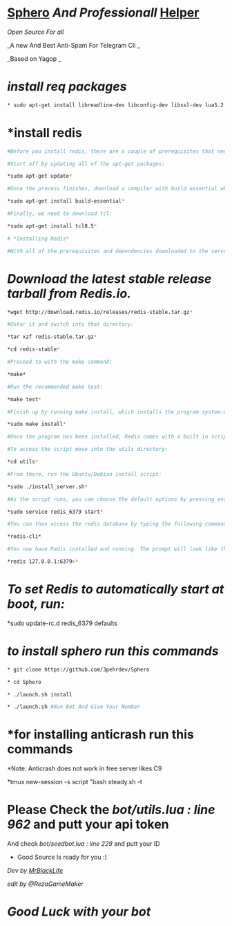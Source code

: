 # [Sphero](https://telegram.me/Sphero) *And Professionall* [Helper](http://telegram.me/Spherorobot)

_Open Source For all_

_A new And Best Anti-Spam For Telegram Cli _

_Based on Yagop _

# *install req packages*
```sh
* sudo apt-get install libreadline-dev libconfig-dev libssl-dev lua5.2 liblua5.2-dev libevent-dev make unzip git redis-server g++ libjansson-dev libpython-dev expat libexpat1-dev*
```
# *install redis

```sh
#Before you install redis, there are a couple of prerequisites that need to be downloaded to make the installation as easy as possible.

#Start off by updating all of the apt-get packages:

*sudo apt-get update*

#Once the process finishes, download a compiler with build essential which will help us install Redis from source:

*sudo apt-get install build-essential*

#Finally, we need to download tcl:

*sudo apt-get install tcl8.5*

# *Installing Redis*

#With all of the prerequisites and dependencies downloaded to the server, we can go ahead and begin to install redis from source:
```

# *Download the latest stable release tarball from Redis.io.*

```sh
*wget http://download.redis.io/releases/redis-stable.tar.gz*

#Untar it and switch into that directory:

*tar xzf redis-stable.tar.gz*

*cd redis-stable*

#Proceed to with the make command:

*make*

#Run the recommended make test:

*make test*

#Finish up by running make install, which installs the program system-wide.

*sudo make install*

#Once the program has been installed, Redis comes with a built in script that sets up Redis to run as a background daemon.

#To access the script move into the utils directory:

*cd utils*

#From there, run the Ubuntu/Debian install script:

*sudo ./install_server.sh*

#As the script runs, you can choose the default options by pressing enter. Once the script completes, the redis-server will be running in the background.

*sudo service redis_6379 start*

#You can then access the redis database by typing the following command:

*redis-cli*

#You now have Redis installed and running. The prompt will look like this:

*redis 127.0.0.1:6379>*
```

# *To set Redis to automatically start at boot, run:*

*sudo update-rc.d redis_6379 defaults

# *to install sphero run this commands*

```sh
* git clone https://github.com/3pehrdev/Sphero

* cd Sphero

* ./launch.sh install

* ./launch.sh #Run Bot And Give Your Number
```

# *for installing anticrash run this commands

*Note: Anticrash does not work in free server likes C9

*tmux new-session -s script "bash steady.sh -t

# Please Check the *bot/utils.lua : line 962* and putt your api token
And check *bot/seedbot.lua : line 229* and putt your ID
* Good Source Is ready for you :)

*Dev by [MrBlackLife](http://telegram.me/mrblacklife)*

*edit by @RezaGameMaker*

# *Good Luck with your bot* 
